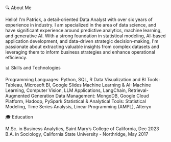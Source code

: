 🔍 About Me

Hello! I'm Patrick, a detail-oriented Data Analyst with over six years of experience in industry. I am specialized in the area of data science, and have significant experience around predictive analytics, machine learning, and generative AI. With a strong foundation in statistical modeling, AI-based application development, and data-driven strategic decision-making, I'm passionate about extracting valuable insights from complex datasets and leveraging them to inform business strategies and enhance operational efficiency.

📊 Skills and Technologies

Programming Languages: Python, SQL, R
Data Visualization and BI Tools: Tableau, Microsoft BI, Google Slides
Machine Learning & AI: Machine Learning, Computer Vision, LLM Applications, LangChain, Retrieval-Augmented Generation
Data Management: MongoDB, Google Cloud Platform, Hadoop, PySpark
Statistical & Analytical Tools: Statistical Modeling, Time Series Analysis, Linear Programming (AMPL), Alteryx

🎓 Education

M.Sc. in Business Analytics, Saint Mary’s College of California, Dec 2023
B.A. in Sociology, California State University - Northridge, May 2017
